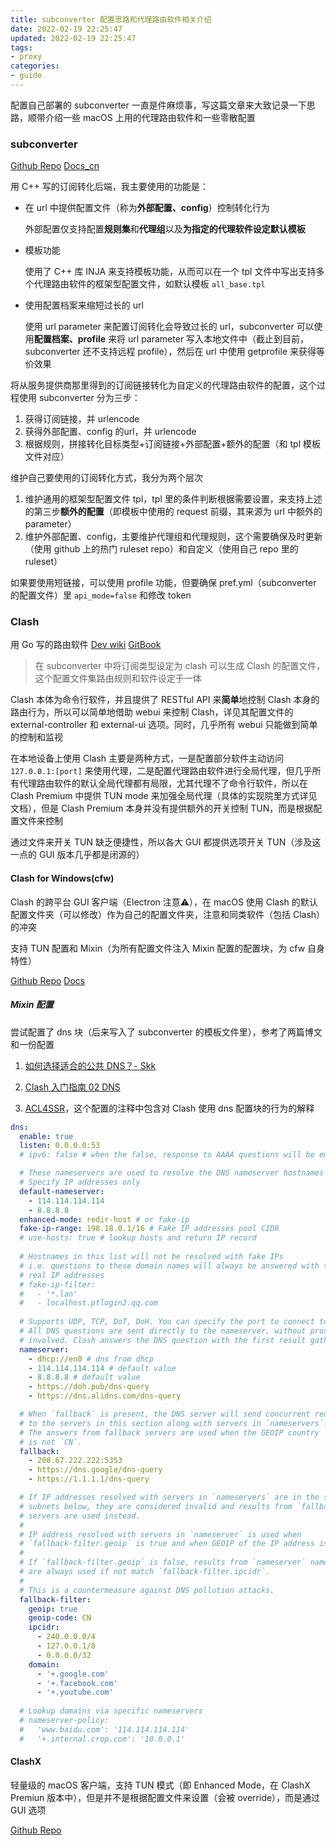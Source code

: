 ```yaml
---
title: subconverter 配置思路和代理路由软件相关介绍
date: 2022-02-19 22:25:47
updated: 2022-02-19 22:25:47
tags:
- proxy
categories:
- guide
---
```


配置自己部署的 subconverter 一直是件麻烦事，写这篇文章来大致记录一下思路，顺带介绍一些 macOS 上用的代理路由软件和一些零散配置

<!--more-->

### subconverter
[Github Repo](https://github.com/tindy2013/subconverter)
[Docs_cn](https://github.com/tindy2013/subconverter/blob/master/README-cn.md)

用 C++ 写的订阅转化后端，我主要使用的功能是：

+ 在 url 中提供配置文件（称为**外部配置、config**）控制转化行为
  
  外部配置仅支持配置**规则集**和**代理组**以及**为指定的代理软件设定默认模板**

+ 模板功能

  使用了 C++ 库 INJA 来支持模板功能，从而可以在一个 tpl 文件中写出支持多个代理路由软件的框架型配置文件，如默认模板 `all_base.tpl`

+ 使用配置档案来缩短过长的 url

  使用 url parameter 来配置订阅转化会导致过长的 url，subconverter 可以使用**配置档案、profile** 来将 url parameter 写入本地文件中（截止到目前，subconverter 还不支持远程 profile），然后在 url 中使用 getprofile 来获得等价效果

将从服务提供商那里得到的订阅链接转化为自定义的代理路由软件的配置，这个过程使用 subconverter 分为三步：

1. 获得订阅链接，并 urlencode
2. 获得外部配置、config 的url，并 urlencode
3. 根据规则，拼接转化目标类型+订阅链接+外部配置+额外的配置（和 tpl 模板文件对应）

维护自己要使用的订阅转化方式，我分为两个层次

1. 维护通用的框架型配置文件 tpl，tpl 里的条件判断根据需要设置，来支持上述的第三步**额外的配置**（即模板中使用的 request 前缀，其来源为 url 中额外的 parameter）
2. 维护外部配置、config，主要维护代理组和代理规则，这个需要确保及时更新（使用 github 上的热门 ruleset repo）和自定义（使用自己 repo 里的 ruleset）

如果要使用短链接，可以使用 profile 功能，但要确保 pref.yml（subconverter 的配置文件）里 `api_mode=false` 和修改 token

### Clash
用 Go 写的路由软件
[Dev wiki](https://github.com/Dreamacro/clash/wiki)
[GitBook](https://lancellc.gitbook.io/clash/)

> 在 subconverter 中将订阅类型设定为 clash 可以生成 Clash 的配置文件，这个配置文件集路由规则和软件设定于一体

Clash 本体为命令行软件，并且提供了 RESTful API 来**简单**地控制 Clash 本身的路由行为，所以可以简单地借助 webui 来控制 Clash，详见其配置文件的 external-controller 和 external-ui 选项。同时，几乎所有 webui 只能做到简单的控制和监视

在本地设备上使用 Clash 主要是两种方式，一是配置部分软件主动访问 `127.0.0.1:[port]` 来使用代理，二是配置代理路由软件进行全局代理，但几乎所有代理路由软件的默认全局代理都有局限，尤其代理不了命令行软件，所以在 Clash Premium 中提供 TUN mode 来加强全局代理（具体的实现院里方式详见文档），但是 Clash Premium 本身并没有提供额外的开关控制 TUN，而是根据配置文件来控制

通过文件来开关 TUN 缺乏便捷性，所以各大 GUI 都提供选项开关 TUN（涉及这一点的 GUI 版本几乎都是闭源的）

#### Clash for Windows(cfw)
Clash 的跨平台 GUI 客户端（Electron 注意⚠️），在 macOS 使用 Clash 的默认配置文件夹（可以修改）作为自己的配置文件夹，注意和同类软件（包括 Clash）的冲突

支持 TUN 配置和 Mixin（为所有配置文件注入 Mixin 配置的配置块，为 cfw 自身特性）

[Github Repo](https://github.com/Fndroid/clash_for_windows_pkg)
[Docs](https://docs.cfw.lbyczf.com/)

##### Mixin 配置
尝试配置了 dns 块（后来写入了 subconverter 的模板文件里），参考了两篇博文和一份配置

1. [如何选择适合的公共 DNS？- Skk](https://blog.skk.moe/post/which-public-dns-to-use/#%E5%9B%BD%E5%A4%96%E5%B8%B8%E7%94%A8-DNS-%E6%9C%8D%E5%8A%A1)

2. [Clash 入门指南 02 DNS](https://blog.rssins.net/archives/1379)

3. [ACL4SSR](https://github.com/ACL4SSR/ACL4SSR/blob/master/Clash/GeneralClashConfig.yml)，这个配置的注释中包含对 Clash 使用 dns 配置块的行为的解释

```yaml
dns:
  enable: true
  listen: 0.0.0.0:53
  # ipv6: false # when the false, response to AAAA questions will be empty

  # These nameservers are used to resolve the DNS nameserver hostnames below.
  # Specify IP addresses only
  default-nameserver:
    - 114.114.114.114
    - 8.8.8.8
  enhanced-mode: redir-host # or fake-ip
  fake-ip-range: 198.18.0.1/16 # Fake IP addresses pool CIDR
  # use-hosts: true # lookup hosts and return IP record
  
  # Hostnames in this list will not be resolved with fake IPs
  # i.e. questions to these domain names will always be answered with their
  # real IP addresses
  # fake-ip-filter:
  #   - '*.lan'
  #   - localhost.ptlogin2.qq.com
  
  # Supports UDP, TCP, DoT, DoH. You can specify the port to connect to.
  # All DNS questions are sent directly to the nameserver, without proxies
  # involved. Clash answers the DNS question with the first result gathered.
  nameserver:
    - dhcp://en0 # dns from dhcp
    - 114.114.114.114 # default value
    - 8.8.8.8 # default value
    - https://doh.pub/dns-query
    - https://dns.alidns.com/dns-query

  # When `fallback` is present, the DNS server will send concurrent requests
  # to the servers in this section along with servers in `nameservers`.
  # The answers from fallback servers are used when the GEOIP country
  # is not `CN`.
  fallback:
    - 208.67.222.222:5353
    - https://dns.google/dns-query
    - https://1.1.1.1/dns-query

  # If IP addresses resolved with servers in `nameservers` are in the specified
  # subnets below, they are considered invalid and results from `fallback`
  # servers are used instead.
  #
  # IP address resolved with servers in `nameserver` is used when
  # `fallback-filter.geoip` is true and when GEOIP of the IP address is `CN`.
  #
  # If `fallback-filter.geoip` is false, results from `nameserver` nameservers
  # are always used if not match `fallback-filter.ipcidr`.
  #
  # This is a countermeasure against DNS pollution attacks.
  fallback-filter:
    geoip: true
    geoip-code: CN
    ipcidr:
      - 240.0.0.0/4
      - 127.0.0.1/8
      - 0.0.0.0/32
    domain:
      - '+.google.com'
      - '+.facebook.com'
      - '+.youtube.com'
  
  # Lookup domains via specific nameservers
  # nameserver-policy:
  #   'www.baidu.com': '114.114.114.114'
  #   '+.internal.crop.com': '10.0.0.1'
  ```

#### ClashX
轻量级的 macOS 客户端，支持 TUN 模式（即 Enhanced Mode，在 ClashX Premiun 版本中），但是并不是根据配置文件来设置（会被 override），而是通过 GUI 选项

[Github Repo](https://github.com/yichengchen/clashX)
